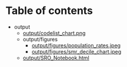 # Table of contents

* output
  * [output/codelist_chart.png](output/codelist_chart.png)
  * output/figures
    * [output/figures/population_rates.jpeg](output/figures/population_rates.jpeg)
    * [output/figures/smr_decile_chart.jpeg](output/figures/smr_decile_chart.jpeg)
  * [output/SRO_Notebook.html](output/SRO_Notebook.html)